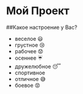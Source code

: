# Мой Проект

##Какое настроение у Вас?
* веселое :smiley:
* грустное :cry:
* рабочее :worried:
* осеннее :umbrella:
* дружелюбное :sleeping:
* спортивное 
* отличное :sweat_smile:
* боевое :rage:



